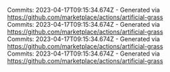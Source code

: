 Commits: 2023-04-17T09:15:34.674Z - Generated via https://github.com/marketplace/actions/artificial-grass
<br>
Commits: 2023-04-17T09:15:34.674Z - Generated via https://github.com/marketplace/actions/artificial-grass
<br>
Commits: 2023-04-17T09:15:34.674Z - Generated via https://github.com/marketplace/actions/artificial-grass
<br>
Commits: 2023-04-17T09:15:34.674Z - Generated via https://github.com/marketplace/actions/artificial-grass
<br>

